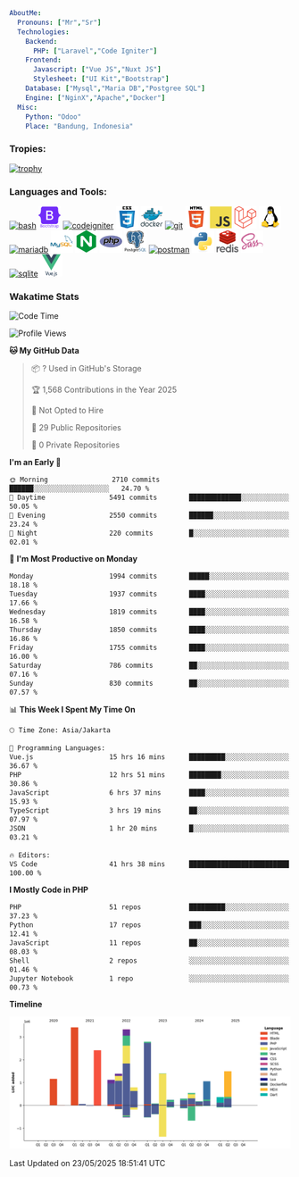 ```yaml
AboutMe:
  Pronouns: ["Mr","Sr"]
  Technologies:
    Backend:
      PHP: ["Laravel","Code Igniter"]
    Frontend:
      Javascript: ["Vue JS","Nuxt JS"]
      Stylesheet: ["UI Kit","Bootstrap"]
    Database: ["Mysql","Maria DB","Postgree SQL"]
    Engine: ["NginX","Apache","Docker"]
  Misc:
    Python: "Odoo"
    Place: "Bandung, Indonesia"
```
### Tropies:

[![trophy](https://github-profile-trophy.vercel.app/?username=vheins&rank=-C,-B)](https://github.com/vheins)

### Languages and Tools:

[<img src="https://www.vectorlogo.zone/logos/gnu_bash/gnu_bash-icon.svg" alt="bash" width="40" height="40"/>](https://www.gnu.org/software/bash/)
[<img src="https://raw.githubusercontent.com/devicons/devicon/master/icons/bootstrap/bootstrap-plain-wordmark.svg" alt="bootstrap" width="40" height="40"/>](https://getbootstrap.com)
[<img src="https://cdn.worldvectorlogo.com/logos/codeigniter.svg" alt="codeigniter" width="40" height="40"/>](https://codeigniter.com)
[<img src="https://raw.githubusercontent.com/devicons/devicon/master/icons/css3/css3-original-wordmark.svg" alt="css3" width="40" height="40"/>](https://www.w3schools.com/css/)
[<img src="https://raw.githubusercontent.com/devicons/devicon/master/icons/docker/docker-original-wordmark.svg" alt="docker" width="40" height="40"/>](https://www.docker.com/)
[<img src="https://www.vectorlogo.zone/logos/git-scm/git-scm-icon.svg" alt="git" width="40" height="40"/>](https://git-scm.com/)
[<img src="https://raw.githubusercontent.com/devicons/devicon/master/icons/html5/html5-original-wordmark.svg" alt="html5" width="40" height="40"/>](https://www.w3.org/html/)
[<img src="https://raw.githubusercontent.com/devicons/devicon/master/icons/javascript/javascript-original.svg" alt="javascript" width="40" height="40"/>](https://developer.mozilla.org/en-US/docs/Web/JavaScript)
[<img src="https://raw.githubusercontent.com/devicons/devicon/master/icons/laravel/laravel-original.svg" alt="laravel" width="40" height="40"/>](https://laravel.com/)
[<img src="https://raw.githubusercontent.com/devicons/devicon/master/icons/linux/linux-original.svg" alt="linux" width="40" height="40"/>](https://www.linux.org/)
[<img src="https://www.vectorlogo.zone/logos/mariadb/mariadb-icon.svg" alt="mariadb" width="40" height="40"/>](https://mariadb.org/)
[<img src="https://raw.githubusercontent.com/devicons/devicon/master/icons/mysql/mysql-original-wordmark.svg" alt="mysql" width="40" height="40"/>](https://www.mysql.com/)
[<img src="https://raw.githubusercontent.com/devicons/devicon/master/icons/nginx/nginx-original.svg" alt="nginx" width="40" height="40"/>](https://www.nginx.com)
[<img src="https://raw.githubusercontent.com/devicons/devicon/master/icons/php/php-original.svg" alt="php" width="40" height="40"/>](https://www.php.net)
[<img src="https://raw.githubusercontent.com/devicons/devicon/master/icons/postgresql/postgresql-original-wordmark.svg" alt="postgresql" width="40" height="40"/>](https://www.postgresql.org)
[<img src="https://www.vectorlogo.zone/logos/getpostman/getpostman-icon.svg" alt="postman" width="40" height="40"/>](https://postman.com)
[<img src="https://raw.githubusercontent.com/devicons/devicon/master/icons/python/python-original.svg" alt="python" width="40" height="40"/>](https://www.python.org)
[<img src="https://raw.githubusercontent.com/devicons/devicon/master/icons/redis/redis-original-wordmark.svg" alt="redis" width="40" height="40"/>](https://redis.io)
[<img src="https://raw.githubusercontent.com/devicons/devicon/master/icons/sass/sass-original.svg" alt="sass" width="40" height="40"/>](https://sass-lang.com)
[<img src="https://www.vectorlogo.zone/logos/sqlite/sqlite-icon.svg" alt="sqlite" width="40" height="40"/>](https://www.sqlite.org/)
[<img src="https://raw.githubusercontent.com/devicons/devicon/master/icons/vuejs/vuejs-original-wordmark.svg" alt="vuejs" width="40" height="40"/>](https://vuejs.org/)

### Wakatime Stats

<!--START_SECTION:waka-->
![Code Time](http://img.shields.io/badge/Code%20Time-2%2C754%20hrs%2051%20mins-blue)

![Profile Views](http://img.shields.io/badge/Profile%20Views-0-blue)

**🐱 My GitHub Data** 

> 📦 ? Used in GitHub's Storage 
 > 
> 🏆 1,568 Contributions in the Year 2025
 > 
> 🚫 Not Opted to Hire
 > 
> 📜 29 Public Repositories 
 > 
> 🔑 0 Private Repositories 
 > 
**I'm an Early 🐤** 

```text
🌞 Morning                2710 commits        ██████░░░░░░░░░░░░░░░░░░░   24.70 % 
🌆 Daytime                5491 commits        █████████████░░░░░░░░░░░░   50.05 % 
🌃 Evening                2550 commits        ██████░░░░░░░░░░░░░░░░░░░   23.24 % 
🌙 Night                  220 commits         █░░░░░░░░░░░░░░░░░░░░░░░░   02.01 % 
```
📅 **I'm Most Productive on Monday** 

```text
Monday                   1994 commits        █████░░░░░░░░░░░░░░░░░░░░   18.18 % 
Tuesday                  1937 commits        ████░░░░░░░░░░░░░░░░░░░░░   17.66 % 
Wednesday                1819 commits        ████░░░░░░░░░░░░░░░░░░░░░   16.58 % 
Thursday                 1850 commits        ████░░░░░░░░░░░░░░░░░░░░░   16.86 % 
Friday                   1755 commits        ████░░░░░░░░░░░░░░░░░░░░░   16.00 % 
Saturday                 786 commits         ██░░░░░░░░░░░░░░░░░░░░░░░   07.16 % 
Sunday                   830 commits         ██░░░░░░░░░░░░░░░░░░░░░░░   07.57 % 
```


📊 **This Week I Spent My Time On** 

```text
🕑︎ Time Zone: Asia/Jakarta

💬 Programming Languages: 
Vue.js                   15 hrs 16 mins      █████████░░░░░░░░░░░░░░░░   36.67 % 
PHP                      12 hrs 51 mins      ████████░░░░░░░░░░░░░░░░░   30.86 % 
JavaScript               6 hrs 37 mins       ████░░░░░░░░░░░░░░░░░░░░░   15.93 % 
TypeScript               3 hrs 19 mins       ██░░░░░░░░░░░░░░░░░░░░░░░   07.97 % 
JSON                     1 hr 20 mins        █░░░░░░░░░░░░░░░░░░░░░░░░   03.21 % 

🔥 Editors: 
VS Code                  41 hrs 38 mins      █████████████████████████   100.00 % 
```

**I Mostly Code in PHP** 

```text
PHP                      51 repos            █████████░░░░░░░░░░░░░░░░   37.23 % 
Python                   17 repos            ███░░░░░░░░░░░░░░░░░░░░░░   12.41 % 
JavaScript               11 repos            ██░░░░░░░░░░░░░░░░░░░░░░░   08.03 % 
Shell                    2 repos             ░░░░░░░░░░░░░░░░░░░░░░░░░   01.46 % 
Jupyter Notebook         1 repo              ░░░░░░░░░░░░░░░░░░░░░░░░░   00.73 % 
```



**Timeline**

![Lines of Code chart](https://raw.githubusercontent.com/vheins/vheins/main/assets/bar_graph.png)


 Last Updated on 23/05/2025 18:51:41 UTC
<!--END_SECTION:waka-->
